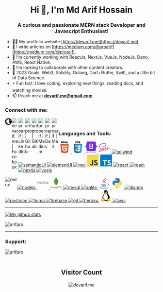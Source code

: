 <h1 align="center">Hi 👋, I'm Md Arif Hossain</h1>
<h3 align="center">A curious and passionate MERN stack Developer and Javascript Enthusiast!</h3>

- 👨‍💻 My portfolio website [https://devarif.me](https://devarif.me).
- 📝 I write articles on [https://medium.com/@proarif](https://medium.com/@proarif).
- 🌱 I’m currently working with ReactJs, NextJs, VueJs, NodeJs, Deno, AWS, React Native.
- 👯 I’m looking to collaborate with other content creators.
- 🥅 2023 Goals: Web3, Solidity, Golang, Dart+Flutter, Swift, and a little bit of Data Science.
- ⚡ Fun fact: I love coding, exploring new things, reading docs, and watching movies.
- 📫 Reach me at **devarif.me@gmail.com**

<!-- <p align="left"> <img src="https://komarev.com/ghpvc/?username=arifpro&label=Profile%20views&color=0e75b6&style=flat" alt="arifpro" /> </p> -->

### Connect with me:
[<img align="left" alt="devarif.me" width="22px" src="https://raw.githubusercontent.com/iconic/open-iconic/master/svg/globe.svg" />](https://devarif.me)
<!-- [<img align="left" alt="proarifBD | Twitter" width="22px" src="https://cdn.jsdelivr.net/npm/simple-icons@v3/icons/twitter.svg" />](https://twitter.com/proarifBD) -->
[<img align="left" alt="devarif.me | Facebook" width="22px" src="https://cdn.jsdelivr.net/npm/simple-icons@v3/icons/facebook.svg" />](https://www.facebook.com/devarif.me)
[<img align="left" alt="proarif | LinkedIn" width="22px" src="https://cdn.jsdelivr.net/npm/simple-icons@v3/icons/linkedin.svg" />](https://linkedin.com/in/devarif)
[<img align="left" alt="arifpro | Github" width="22px" src="https://cdn.jsdelivr.net/npm/simple-icons@v3/icons/github.svg" />](https://github.com/arifpro)
[<img align="left" alt="arifpro | Gitlab" width="22px" src="https://cdn.jsdelivr.net/npm/simple-icons@v3/icons/gitlab.svg" />](https://gitlab.com/arifpro)
[<img align="left" alt="proarif | Medium" width="22px" src="https://cdn.jsdelivr.net/npm/simple-icons@v3/icons/medium.svg" />](https://medium.com/@proarif)
[<img align="left" alt="proarif | Dev" width="22px" src="https://cdn.jsdelivr.net/npm/simple-icons@v3/icons/dev-dot-to.svg" />](https://dev.to/proarif)
[<img align="left" alt="proarif | Mail" width="22px" src="https://cdn.jsdelivr.net/npm/simple-icons@v3/icons/gmail.svg" />](mailto:devarif.me@gmail.com)
<br />

<!-- ### Languages and Tools:
[<img align="left" alt="Visual Studio Code" width="26px" src="https://raw.githubusercontent.com/github/explore/master/topics/visual-studio-code/visual-studio-code.png" />](https://code.visualstudio.com)
[<img align="left" alt="Webstorm" width="26px" src="https://cdn.jsdelivr.net/npm/simple-icons@3.6.0/icons/webstorm.svg" />](https://www.jetbrains.com/webstorm)
[<img align="left" alt="AndroidStudio" width="26px" src="https://cdn.jsdelivr.net/npm/simple-icons@3.6.0/icons/androidstudio.svg" />](https://developer.android.com/studio)
[<img align="left" alt="HTML5" width="26px" src="https://raw.githubusercontent.com/github/explore/master/topics/html/html.png" />](https://www.w3.org/html)
[<img align="left" alt="CSS3" width="26px" src="https://raw.githubusercontent.com/github/explore/master/topics/css/css.png" />](https://www.w3.org/Style/CSS/Overview.en.html)
[<img align="left" alt="Bootstrap" width="26px" src="https://raw.githubusercontent.com/github/explore/master/topics/bootstrap/bootstrap.png" />](https://getbootstrap.com)
[<img align="left" alt="Sass" width="26px" src="https://raw.githubusercontent.com/github/explore/master/topics/sass/sass.png" />](https://sass-lang.com)
[<img align="left" alt="JavaScript" width="26px" src="https://raw.githubusercontent.com/github/explore/master/topics/javascript/javascript.png" />](https://www.javascript.com)
[<img align="left" alt="ReactJs" width="26px" src="https://raw.githubusercontent.com/github/explore/master/topics/react/react.png" />](https://reactjs.org)
[<img align="left" alt="MaterialUI" width="26px" src="https://cdn.jsdelivr.net/npm/simple-icons@3.6.0/icons/material-ui.svg" />](https://material-ui.com)
[<img align="left" alt="SemanticUI" width="26px" src="https://semantic-ui.com/images/logo.png" />](https://semantic-ui.com) -->
<!-- [<img align="left" alt="Gatsby" width="26px" src="https://raw.githubusercontent.com/github/explore/master/topics/gatsby/gatsby.png" />](http://devarif.me) -->
<!-- [<img align="left" alt="GraphQL" width="26px" src="https://raw.githubusercontent.com/github/explore/master/topics/graphql/graphql.png" />](http://devarif.me)
[<img align="left" alt="Node.js" width="26px" src="https://raw.githubusercontent.com/github/explore/master/topics/nodejs/nodejs.png" />](https://nodejs.org) -->
<!-- [<img align="left" alt="Deno" width="26px" src="https://raw.githubusercontent.com/github/explore/master/topics/deno/deno.png" />](http://devarif.me) -->
<!-- [<img align="left" alt="Flutter" width="26px" src="https://cdn.worldvectorlogo.com/logos/flutter.svg" />](https://flutter.dev)
[<img align="left" alt="MySQL" width="35px" src="https://raw.githubusercontent.com/github/explore/master/topics/mysql/mysql.png" />](https://www.mysql.com)
[<img align="left" alt="MongoDB" width="40px" src="https://raw.githubusercontent.com/github/explore/master/topics/mongodb/mongodb.png" />](https://www.mongodb.com)
<br /><br />
[<img align="left" alt="Git" width="26px" src="https://raw.githubusercontent.com/github/explore/master/topics/git/git.png" />](https://git-scm.com)
[<img align="left" alt="GitHub" width="26px" src="https://raw.githubusercontent.com/github/explore/master/topics/github/github.png" />](https://github.com)
[<img align="left" alt="GitLab" width="26px" src="https://cdn.jsdelivr.net/npm/simple-icons@v3/icons/gitlab.svg" />](gitlab.com)
[<img align="left" alt="Terminal" width="26px" src="https://raw.githubusercontent.com/github/explore/master/topics/terminal/terminal.png" />](https://iterm2.com)
[<img align="left" alt="Bitbucket" width="50px" src="https://wac-cdn.atlassian.com/dam/jcr:c942540c-53ae-4357-bffa-ed37739d71b0/bitbucket-atlassian-logo.svg?cdnVersion=1246" />](https://bitbucket.org)
[<img align="left" alt="Trello" width="40px" src="https://d2k1ftgv7pobq7.cloudfront.net/meta/u/res/images/brand-assets/Logos/0099ec3754bf473d2bbf317204ab6fea/trello-logo-blue.png" />](https://trello.com)
[<img align="left" alt="jira" width="50px" src="https://wac-cdn.atlassian.com/dam/jcr:e348b562-4152-4cdc-8a55-3d297e509cc8/Jira%20Software-blue.svg?cdnVersion=1246" />](https://jira.atlassian.com)
[<img align="left" alt="Postman" width="26px" src="https://cdn.jsdelivr.net/npm/simple-icons@3.6.0/icons/postman.svg" />](https://www.postman.com)
[<img align="left" alt="Anaconda" width="26px" src="https://cdn.jsdelivr.net/npm/simple-icons@3.6.0/icons/anaconda.svg" />](https://www.anaconda.com) -->
<!-- 
<br />
<br />
 -->
<h3 align="left">Languages and Tools:</h3>
<p align="left">
  <a href="https://www.w3.org/html/" target="_blank">
    <img src="https://raw.githubusercontent.com/devicons/devicon/master/icons/html5/html5-original-wordmark.svg" alt="html5" width="40" height="40" />
  </a>
  <a href="https://www.w3schools.com/css/" target="_blank">
    <img src="https://raw.githubusercontent.com/devicons/devicon/master/icons/css3/css3-original-wordmark.svg" alt="css3" width="40" height="40" />
  </a>
  <a href="https://getbootstrap.com" target="_blank">
    <img src="https://raw.githubusercontent.com/devicons/devicon/master/icons/bootstrap/bootstrap-plain-wordmark.svg" alt="bootstrap" width="40" height="40" />
  </a>
  <a href="https://sass-lang.com" target="_blank">
    <img src="https://raw.githubusercontent.com/devicons/devicon/master/icons/sass/sass-original.svg" alt="sass" width="40" height="40" />
  </a>
  <a href="https://tailwindcss.com" target="_blank">
    <img src="https://www.vectorlogo.zone/logos/tailwindcss/tailwindcss-icon.svg" alt="tailwind" width="40" height="40" />
  </a>
   <a href="https://semantic-ui.com" target="_blank">
    <img src="https://cdn.worldvectorlogo.com/logos/semantic-ui.svg" alt="semanticUI" width="40" height="40" />
  </a>
  <a href="https://element.eleme.cn" target="_blank">
    <img src="https://cdn.worldvectorlogo.com/logos/element-ui-1.svg" alt="elementUI" width="40" height="40" />
  </a>
  <a href="https://mui.com" target="_blank">
    <img src="https://cdn.worldvectorlogo.com/logos/material-ui-1.svg" alt="mui" width="40" height="40" />
  </a>
  <a href="https://developer.mozilla.org/en-US/docs/Web/JavaScript" target="_blank">
    <img src="https://raw.githubusercontent.com/devicons/devicon/master/icons/javascript/javascript-original.svg" alt="javascript" width="40" height="40" />
  </a>
  <a href="https://www.typescriptlang.org/" target="_blank">
    <img src="https://raw.githubusercontent.com/devicons/devicon/master/icons/typescript/typescript-original.svg" alt="typescript" width="40" height="40" />
  </a>
  <a href="https://reactjs.org/" target="_blank">
    <img src="https://raw.githubusercontent.com/thetechdevs/devicon/master/icons/react/react-original-wordmark.svg" alt="react" width="40" height="40" />
  </a>
   <a href="https://reactnative.dev/" target="_blank">
<!--     <img src="https://reactnative.dev/img/header_logo.svg" alt="reactnative" width="40" height="40" /> -->
<!--     <img src="https://www.kindpng.com/picc/m/765-7652239_react-native-svg-logo-hd-png-download.png" alt="reactnative" width="40" height="40" /> -->
     <img src="https://raw.githubusercontent.com/thetechdevs/devicon/master/icons/react-native/react-native-original-wordmark.svg" alt="react" width="40" height="40" />
  </a>
 <a href="https://nextjs.org/" target="_blank">
    <img src="https://cdn.worldvectorlogo.com/logos/next-js.svg" alt="nextjs" width="40" height="40" />
  </a>
 <a href="https://vuejs.org/" target="_blank">
    <img src="https://cdn.worldvectorlogo.com/logos/vue-9.svg" alt="vuejs" width="40" height="40" />
  </a>

  
  [<img src="https://cdn.worldvectorlogo.com/logos/redux.svg" align="left" alt="redux" width="40" height="40" />](https://redux.js.org)
<!--   [<img src="https://cdn.worldvectorlogo.com/logos/graphql.svg" align="left" alt="GraphQL" width="40" height="40" />](https://graphql.org) -->


  <a href="https://nodejs.org" target="_blank">
    <img src="https://cdn.worldvectorlogo.com/logos/nodejs-2.svg" alt="nodejs" width="40" height="40" />
  </a>
  <a href="https://expressjs.com" target="_blank">
    <img src="https://raw.githubusercontent.com/devicons/devicon/master/icons/express/express-original-wordmark.svg" alt="express" width="40" height="40" />
  </a>
  <a href="https://www.mongodb.com/" target="_blank">
    <img src="https://raw.githubusercontent.com/devicons/devicon/master/icons/mongodb/mongodb-original-wordmark.svg" alt="mongodb" width="40" height="40" />
  </a>
  <a href="https://www.mysql.com" target="_blank">
    <img src="https://cdn.worldvectorlogo.com/logos/mysql-3.svg" alt="mysql" width="40" height="40" />
  </a>
  <a href="https://www.sqlite.org/" target="_blank">
    <img src="https://www.vectorlogo.zone/logos/sqlite/sqlite-icon.svg" alt="sqlite" width="40" height="40" />
  </a>


  
  
  <a href="https://www.w3schools.com/java/" target="_blank">
    <img src="https://raw.githubusercontent.com/devicons/devicon/master/icons/java/java-original.svg" alt="java" width="40" height="40" />
  </a>
  <a href="https://www.python.org" target="_blank">
    <img src="https://raw.githubusercontent.com/devicons/devicon/master/icons/python/python-original.svg" alt="python" width="40" height="40" />
  </a>
  <a href="https://www.djangoproject.com/" target="_blank">
<!--     <img src="https://raw.githubusercontent.com/devicons/devicon/master/icons/django/django-original.svg" alt="django" width="40" height="40" /> -->
<!--     <img src="https://raw.githubusercontent.com/devicons/devicon/master/icons/django/django-plain.svg" alt="django" width="40" height="40" /> -->
    <img src="https://twilio-cms-prod.s3.amazonaws.com/original_images/django-dark.png" alt="django" width="60" height="40" />
  </a>



 

  <a href="https://postman.com" target="_blank">
    <img src="https://www.vectorlogo.zone/logos/getpostman/getpostman-icon.svg" alt="postman" width="40" height="40" />
  </a>

 
 
  <a href="https://www.figma.com/" target="_blank">
    <img src="https://www.vectorlogo.zone/logos/figma/figma-icon.svg" alt="figma" width="40" height="40" />
  </a>
  <a href="https://firebase.google.com/" target="_blank">
    <img src="https://www.vectorlogo.zone/logos/firebase/firebase-icon.svg" alt="firebase" width="40" height="40" />
  </a>
  <a href="https://git-scm.com/" target="_blank">
    <img src="https://www.vectorlogo.zone/logos/git-scm/git-scm-icon.svg" alt="git" width="40" height="40" />
  </a>
  <a href="https://heroku.com" target="_blank">
    <img src="https://www.vectorlogo.zone/logos/heroku/heroku-icon.svg" alt="heroku" width="40" height="40" />
  </a>
 
  <a href="https://www.linux.org/" target="_blank">
    <img src="https://raw.githubusercontent.com/devicons/devicon/master/icons/linux/linux-original.svg" alt="linux" width="40" height="40" />
  </a>
  
  <a href="https://aws.amazon.com" target="_blank">
    <img src="https://cdn.worldvectorlogo.com/logos/aws-2.svg" alt="aws" width="40" height="40" />
  </a>
</p>


---

<!-- ### Favorite Repositories
- [Node-Express Jwt-Auth](https://github.com/arifpro/node-express-jwt-auth)
- [React Alan_AI News Application](https://github.com/arifpro/react-alan_ai-news_application)
- [React Facebook Clone](https://github.com/arifpro/react-facebook-clone)
- [Red Onion Restaurant](https://github.com/arifpro/restaurant-red-onion)
- [Ema John E-commerce Site](https://github.com/arifpro/ema-john-simple)
- [React Todo List Simple](https://github.com/arifpro/react-todo-list-simple)
- [Modern React with Redux](https://github.com/arifpro/Modern-React-with-Redux)
- [NodeJS The Complete Guide](https://github.com/arifpro/NodeJS-The-Complete-Guide)
- [Flutter Rider](https://github.com/arifpro/flutter-rider)
- [Amazon Redesign](https://github.com/arifpro/amazon-redesign)
- [Getting Started Flutter](https://github.com/arifpro/getting-started-flutter) -->

[![My github stats](https://github-readme-stats.vercel.app/api?username=arifpro&count_private=true&show_icons=true&hide_border=true)](https://github.com/arifpro)


<!-- <details>
  <summary>GitHub History</summary>
  <p>
    <img align="center" src="https://github-readme-streak-stats.herokuapp.com/?user=arifpro&" alt="arifpro" />
  </p>
</details> -->

<img align="center" src="https://github-readme-streak-stats.herokuapp.com/?user=arifpro" alt="arifpro" />

<!-- [![Top Langs](https://github-readme-stats.vercel.app/api/top-langs/?username=arifpro&layout=compact&hide_border=true)](https://github.com/arifpro) -->

<!-- <details>
  <summary>Top Langs</summary>
  <p>
    <img align="center" src="https://github-readme-stats.vercel.app/api/top-langs/?username=arifpro&layout=compact&hide_border=true" alt="arifpro" />
  </p>
</details> -->

---
<h3 align="left">Support:</h3>
<p>
  <a href="https://www.buymeacoffee.com/devarif">
    <img align="left" src="https://cdn.buymeacoffee.com/buttons/v2/default-yellow.png" height="50" width="210" alt="arifpro" />
  </a>
</p>

<br />
<br />

<h2 align="center">Visitor Count</h2>
<p align="center">
  <img align="center" alt="devarif.me" width="40%" src="https://profile-counter.glitch.me/arifpro/count.svg" />
</p>
